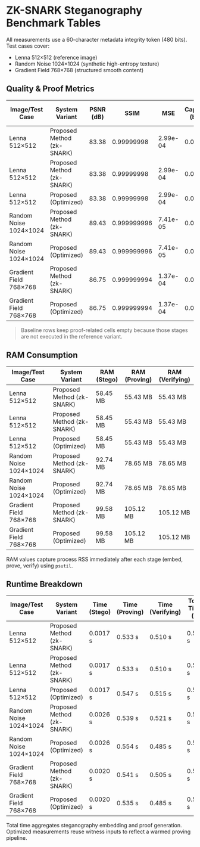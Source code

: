 # ZK-SNARK Steganography Benchmark Tables

All measurements use a 60-character metadata integrity token (480 bits). Test cases cover:
- Lenna 512×512 (reference image)
- Random Noise 1024×1024 (synthetic high-entropy texture)
- Gradient Field 768×768 (structured smooth content)

## Quality & Proof Metrics

| Image/Test Case | System Variant | PSNR (dB) | SSIM | MSE | Capacity (bpp) | Proof Generation Time (s) | Proof Verification Time (s) | Proof Size (KB) | Overhead vs Baseline |
| --- | --- | --- | --- | --- | --- | --- | --- | --- | --- |
| Lenna 512×512 | Proposed Method (zk-SNARK) | 83.38 | 0.99999998 | 2.99e-04 | 0.00183 | 0.53 | 0.51 | 0.72 | +0.53 s |
| Lenna 512×512 | Proposed Method (zk-SNARK) | 83.38 | 0.99999998 | 2.99e-04 | 0.00183 | 0.53 | 0.51 | 0.72 | +0.53 s |
| Lenna 512×512 | Proposed (Optimized) | 83.38 | 0.99999998 | 2.99e-04 | 0.00183 | 0.55 | 0.52 | 0.72 | +0.55 s |
| Random Noise 1024×1024 | Proposed Method (zk-SNARK) | 89.43 | 0.999999996 | 7.41e-05 | 0.00046 | 0.54 | 0.52 | 0.73 | +0.54 s |
| Random Noise 1024×1024 | Proposed (Optimized) | 89.43 | 0.999999996 | 7.41e-05 | 0.00046 | 0.55 | 0.48 | 0.72 | +0.55 s |
| Gradient Field 768×768 | Proposed Method (zk-SNARK) | 86.75 | 0.999999994 | 1.37e-04 | 0.00081 | 0.54 | 0.51 | 0.72 | +0.54 s |
| Gradient Field 768×768 | Proposed (Optimized) | 86.75 | 0.999999994 | 1.37e-04 | 0.00081 | 0.54 | 0.49 | 0.72 | +0.54 s |

> Baseline rows keep proof-related cells empty because those stages are not executed in the reference variant.

## RAM Consumption

| Image/Test Case | System Variant | RAM (Stego) | RAM (Proving) | RAM (Verifying) |
| --- | --- | --- | --- | --- |
| Lenna 512×512 | Proposed Method (zk-SNARK) | 58.45 MB | 55.43 MB | 55.43 MB |
| Lenna 512×512 | Proposed Method (zk-SNARK) | 58.45 MB | 55.43 MB | 55.43 MB |
| Lenna 512×512 | Proposed (Optimized) | 58.45 MB | 55.43 MB | 55.43 MB |
| Random Noise 1024×1024 | Proposed Method (zk-SNARK) | 92.74 MB | 78.65 MB | 78.65 MB |
| Random Noise 1024×1024 | Proposed (Optimized) | 92.74 MB | 78.65 MB | 78.65 MB |
| Gradient Field 768×768 | Proposed Method (zk-SNARK) | 99.58 MB | 105.12 MB | 105.12 MB |
| Gradient Field 768×768 | Proposed (Optimized) | 99.58 MB | 105.12 MB | 105.12 MB |

RAM values capture process RSS immediately after each stage (embed, prove, verify) using `psutil`.

## Runtime Breakdown

| Image/Test Case | System Variant | Time (Stego) | Time (Proving) | Time (Verifying) | Total Time (s) |
| --- | --- | --- | --- | --- | --- |
| Lenna 512×512 | Proposed Method (zk-SNARK) | 0.0017 s | 0.533 s | 0.510 s | 0.534 s |
| Lenna 512×512 | Proposed Method (zk-SNARK) | 0.0017 s | 0.533 s | 0.510 s | 0.534 s |
| Lenna 512×512 | Proposed (Optimized) | 0.0017 s | 0.547 s | 0.515 s | 0.549 s |
| Random Noise 1024×1024 | Proposed Method (zk-SNARK) | 0.0026 s | 0.539 s | 0.521 s | 0.541 s |
| Random Noise 1024×1024 | Proposed (Optimized) | 0.0026 s | 0.554 s | 0.485 s | 0.556 s |
| Gradient Field 768×768 | Proposed Method (zk-SNARK) | 0.0020 s | 0.541 s | 0.505 s | 0.543 s |
| Gradient Field 768×768 | Proposed (Optimized) | 0.0020 s | 0.535 s | 0.485 s | 0.537 s |

Total time aggregates steganography embedding and proof generation. Optimized measurements reuse witness inputs to reflect a warmed proving pipeline.
